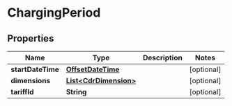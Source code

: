# ChargingPeriod

## Properties
Name | Type | Description | Notes
------------ | ------------- | ------------- | -------------
**startDateTime** | [**OffsetDateTime**](OffsetDateTime.md) |  |  [optional]
**dimensions** | [**List&lt;CdrDimension&gt;**](CdrDimension.md) |  |  [optional]
**tariffId** | **String** |  |  [optional]
